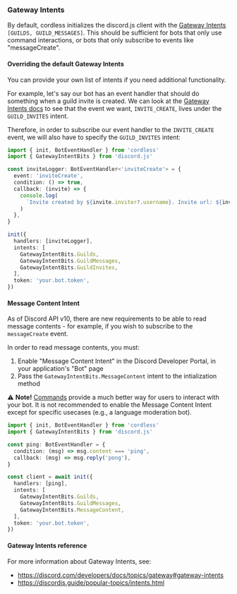 ### Gateway Intents

By default, cordless initializes the discord.js client with the [Gateway Intents](https://discord.com/developers/docs/topics/gateway#gateway-intents) `[GUILDS, GUILD_MESSAGES]`. This should be sufficient for bots that only use command interactions, or bots that only subscribe to events like "messageCreate".

#### Overriding the default Gateway Intents

You can provide your own list of intents if you need additional functionality.

For example, let's say our bot has an event handler that should do something when a guild invite is created. We can look at the [Gateway Intents docs](https://discord.com/developers/docs/topics/gateway#gateway-intents) to see that the event we want, `INVITE_CREATE`, lives under the `GUILD_INVITES` intent.

Therefore, in order to subscribe our event handler to the `INVITE_CREATE` event, we will also have to specify the `GUILD_INVITES` intent:

```ts
import { init, BotEventHandler } from 'cordless'
import { GatewayIntentBits } from 'discord.js'

const inviteLogger: BotEventHandler<'inviteCreate'> = {
  event: 'inviteCreate',
  condition: () => true,
  callback: (invite) => {
    console.log(
      `Invite created by ${invite.inviter?.username}. Invite url: ${invite.url}`,
    )
  },
}

init({
  handlers: [inviteLogger],
  intents: [
    GatewayIntentBits.Guilds,
    GatewayIntentBits.GuildMessages,
    GatewayIntentBits.GuildInvites,
  ],
  token: 'your.bot.token',
})
```

#### Message Content Intent

As of Discord API v10, there are new requirements to be able to read message contents - for example, if you wish to subscribe to the `messageCreate` event.

In order to read message contents, you must:

1. Enable "Message Content Intent" in the Discord Developer Portal, in your application's "Bot" page
2. Pass the `GatewayIntentBits.MessageContent` intent to the intialization method

⚠️ **Note!** [Commands](commands.md) provide a much better way for users to interact with your bot. It is not recommended to enable the Message Content Intent except for specific usecases (e.g., a language moderation bot).

```ts
import { init, BotEventHandler } from 'cordless'
import { GatewayIntentBits } from 'discord.js'

const ping: BotEventHandler = {
  condition: (msg) => msg.content === 'ping',
  callback: (msg) => msg.reply('pong'),
}

const client = await init({
  handlers: [ping],
  intents: [
    GatewayIntentBits.Guilds,
    GatewayIntentBits.GuildMessages,
    GatewayIntentBits.MessageContent,
  ],
  token: 'your.bot.token',
})
```

#### Gateway Intents reference

For more information about Gateway Intents, see:

- https://discord.com/developers/docs/topics/gateway#gateway-intents
- https://discordjs.guide/popular-topics/intents.html
